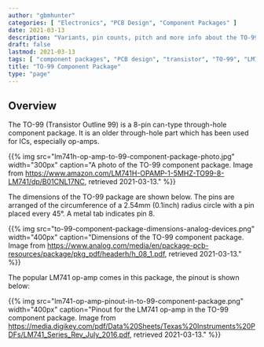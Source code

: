 ```yaml
---
author: "gbmhunter"
categories: [ "Electronics", "PCB Design", "Component Packages" ]
date: 2021-03-13
description: "Variants, pin counts, pitch and more info about the TO-99 component package."
draft: false
lastmod: 2021-03-13
tags: [ "component packages", "PCB design", "transistor", "TO-99", "LM741", "op-amp" ]
title: "TO-99 Component Package"
type: "page"
---
```


## Overview

The TO-99 (Transistor Outline 99) is a 8-pin can-type through-hole component package. It is an older through-hole part which has been used for ICs, especially op-amps.

{{% img src="lm741h-op-amp-to-99-component-package-photo.jpg" width="300px" caption="A photo of the TO-99 component package. Image from https://www.amazon.com/LM741H-OPAMP-1-5MHZ-TO99-8-LM741/dp/B01CNL17NC, retrieved 2021-03-13." %}}

The dimensions of the TO-99 package are shown below. The pins are arranged of the circumference of a 2.54mm (0.1inch) radius circle with a pin placed every 45°. A metal tab indicates pin 8.

{{% img src="to-99-component-package-dimensions-analog-devices.png" width="400px" caption="Dimensions of the TO-99 component package. Image from https://www.analog.com/media/en/package-pcb-resources/package/pkg_pdf/headerh/h_08_1.pdf, retrieved 2021-03-13." %}}

The popular LM741 op-amp comes in this package, the pinout is shown below:

{{% img src="lm741-op-amp-pinout-in-to-99-component-package.png" width="400px" caption="Pinout for the LM741 op-amp in the TO-99 component package. Image from https://media.digikey.com/pdf/Data%20Sheets/Texas%20Instruments%20PDFs/LM741_Series_Rev_July_2016.pdf, retrieved 2021-03-13." %}}